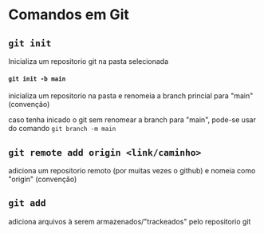# Comandos em Git

## `git init`
Inicializa um repositorio git na pasta selecionada

#### `git init -b main`
inicializa um repositorio na pasta e renomeia a branch princial para "main" (convenção)

caso tenha inicado o git sem renomear a branch para "main", pode-se usar do comando `git branch -m main`

## `git remote add origin <link/caminho>`
adiciona um repositorio remoto (por muitas vezes o github) e nomeia como "origin" (convenção)

## `git add`
adiciona arquivos à serem armazenados/"trackeados" pelo repositorio git 

